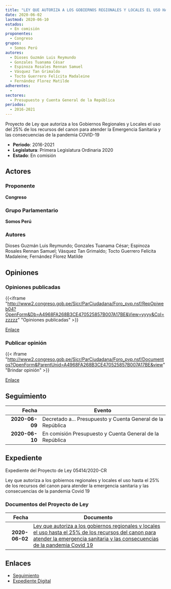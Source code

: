 ```yaml
---
title: "LEY QUE AUTORIZA A LOS GOBIERNOS REGIONALES Y LOCALES EL USO HASTA EL 25% DE LOS RECURSOS DEL CANON PARA ATENDER LA EMERGENCIA SANITARIA Y LAS CONSECUENCIAS DE LA PANDEMIA COVID-19"
date: 2020-06-02
lastmod: 2020-06-10
estados: 
  - En comisión
proponentes: 
  - Congreso
grupos: 
  - Somos Perú
autores: 
  - Dioses Guzmán Luis Reymundo
  - Gonzales Tuanama César
  - Espinoza Rosales Rennan Samuel
  - Vásquez Tan Grimaldo
  - Tocto Guerrero Felícita Madaleine
  - Fernández Florez Matilde
adherentes: 
  - 
sectores: 
  - Presupuesto y Cuenta General de la República
periodos: 
  - 2016-2021
---
```


Proyecto de Ley que autoriza a los Gobiernos Regionales y Locales el uso del 25% de los recursos del canon para atender la Emergencia Sanitaria y las consecuencias de la pandemia COVID-19

- **Periodo**: 2016-2021
- **Legislatura**: Primera Legislatura Ordinaria 2020
- **Estado**: En comisión

## Actores

### Proponente

**Congreso**

### Grupo Parlamentario

**Somos Perú**

### Autores

Dioses Guzmán Luis Reymundo; Gonzales Tuanama César; Espinoza Rosales Rennan Samuel; Vásquez Tan Grimaldo; Tocto Guerrero Felícita Madaleine; Fernández Florez Matilde


## Opiniones

### Opiniones publicadas

{{<iframe "http://www2.congreso.gob.pe/Sicr/ParCiudadana/Foro_pvp.nsf/RepOpiweb04?OpenForm&Db=A4968FA268B3CE470525857B007A17BE&View=yyyy&Col=zzzzz" "Opiniones publicadas" >}}

[Enlace](http://www2.congreso.gob.pe/Sicr/ParCiudadana/Foro_pvp.nsf/RepOpiweb04?OpenForm&Db=A4968FA268B3CE470525857B007A17BE&View=yyyy&Col=zzzzz)
### Publicar opinión

{{< iframe "http://www2.congreso.gob.pe/Sicr/ParCiudadana/Foro_pvp.nsf/Documentos?OpenForm&ParentUnid=A4968FA268B3CE470525857B007A17BE&view" "Brindar opinión" >}}

[Enlace](http://www2.congreso.gob.pe/Sicr/ParCiudadana/Foro_pvp.nsf/Documentos?OpenForm&ParentUnid=A4968FA268B3CE470525857B007A17BE&view)

## Seguimiento

| Fecha | Evento |
|------:|--------|
| **2020-06-09** | Decretado a... Presupuesto y Cuenta General de la República|
| **2020-06-10** | En comisión Presupuesto y Cuenta General de la República|


## Expediente

Expediente del Proyecto de Ley 05414/2020-CR

Ley que autoriza a los gobiernos regionales y locales el uso hasta el 25% de los recursos del canon para atender la emergencia sanitaria y las consecuencias de la pandemia Covid 19


### Documentos del Proyecto de Ley

| Fecha | Documento |
|------:|--------|
| **2020-06-02** | [Ley que autoriza a los gobiernos regionales y locales el uso hasta el 25% de los recursos del canon para atender la emergencia sanitaria y las consecuencias de la pandemia Covid 19](http://www.leyes.congreso.gob.pe/Documentos/2016_2021/Proyectos_de_Ley_y_de_Resoluciones_Legislativas/PL05414_20200602.pdf) |

## Enlaces 

- [Seguimiento](http://www2.congreso.gob.pehttp://www2.congreso.gob.pe/Sicr/TraDocEstProc/CLProLey2016.nsf/f7fff46988ca05b1052578e100829cc7/bfb47cffee63dd800525857b007fd095?OpenDocument)
- [Expediente Digital](http://www2.congreso.gob.pehttp://www2.congreso.gob.pe/Sicr/TraDocEstProc/CLProLey2016.nsf/f7fff46988ca05b1052578e100829cc7/bfb47cffee63dd800525857b007fd095?OpenDocument&Click=05257FB7005EB655.eb71d0cf91d8294e05256cdf006b5706/$Body/0.1C6C)
